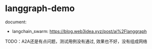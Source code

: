 # langgraph-demo

document: 
- langchain_swarm: https://blog.web3idea.xyz/post/ai%2Flanggraph


TODO：A2A还是有点问题，测试用例没有通过, 效果也不好，没有组成网络
